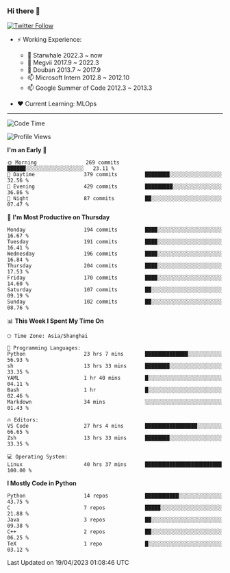 ### Hi there 👋

[![Twitter Follow](https://img.shields.io/twitter/follow/tianweidut?style=social)](https://twitter.com/tianweidut)

- ⚡ Working Experience:
  - 🔭 Starwhale 2022.3 ~ now
  - 🌱 Megvii 2017.9 ~ 2022.3
  - 🌱 Douban 2013.7 ~ 2017.9
  - 📫 Microsoft Intern 2012.8 ~ 2012.10
  - 📫 Google Summer of Code 2012.3 ~ 2013.3

- ❤️ Current Learning: MLOps

---
<!--START_SECTION:waka-->
![Code Time](http://img.shields.io/badge/Code%20Time-3%2C928%20hrs%2032%20mins-blue)

![Profile Views](http://img.shields.io/badge/Profile%20Views-0-blue)

**I'm an Early 🐤** 

```text
🌞 Morning                269 commits         ██████░░░░░░░░░░░░░░░░░░░   23.11 % 
🌆 Daytime                379 commits         ████████░░░░░░░░░░░░░░░░░   32.56 % 
🌃 Evening                429 commits         █████████░░░░░░░░░░░░░░░░   36.86 % 
🌙 Night                  87 commits          ██░░░░░░░░░░░░░░░░░░░░░░░   07.47 % 
```
📅 **I'm Most Productive on Thursday** 

```text
Monday                   194 commits         ████░░░░░░░░░░░░░░░░░░░░░   16.67 % 
Tuesday                  191 commits         ████░░░░░░░░░░░░░░░░░░░░░   16.41 % 
Wednesday                196 commits         ████░░░░░░░░░░░░░░░░░░░░░   16.84 % 
Thursday                 204 commits         ████░░░░░░░░░░░░░░░░░░░░░   17.53 % 
Friday                   170 commits         ████░░░░░░░░░░░░░░░░░░░░░   14.60 % 
Saturday                 107 commits         ██░░░░░░░░░░░░░░░░░░░░░░░   09.19 % 
Sunday                   102 commits         ██░░░░░░░░░░░░░░░░░░░░░░░   08.76 % 
```


📊 **This Week I Spent My Time On** 

```text
🕑︎ Time Zone: Asia/Shanghai

💬 Programming Languages: 
Python                   23 hrs 7 mins       ██████████████░░░░░░░░░░░   56.93 % 
sh                       13 hrs 33 mins      ████████░░░░░░░░░░░░░░░░░   33.35 % 
YAML                     1 hr 40 mins        █░░░░░░░░░░░░░░░░░░░░░░░░   04.11 % 
Bash                     1 hr                █░░░░░░░░░░░░░░░░░░░░░░░░   02.46 % 
Markdown                 34 mins             ░░░░░░░░░░░░░░░░░░░░░░░░░   01.43 % 

🔥 Editors: 
VS Code                  27 hrs 4 mins       █████████████████░░░░░░░░   66.65 % 
Zsh                      13 hrs 33 mins      ████████░░░░░░░░░░░░░░░░░   33.35 % 

💻 Operating System: 
Linux                    40 hrs 37 mins      █████████████████████████   100.00 % 
```

**I Mostly Code in Python** 

```text
Python                   14 repos            ███████████░░░░░░░░░░░░░░   43.75 % 
C                        7 repos             █████░░░░░░░░░░░░░░░░░░░░   21.88 % 
Java                     3 repos             ██░░░░░░░░░░░░░░░░░░░░░░░   09.38 % 
C++                      2 repos             ██░░░░░░░░░░░░░░░░░░░░░░░   06.25 % 
TeX                      1 repo              █░░░░░░░░░░░░░░░░░░░░░░░░   03.12 % 
```




 Last Updated on 19/04/2023 01:08:46 UTC
<!--END_SECTION:waka-->
